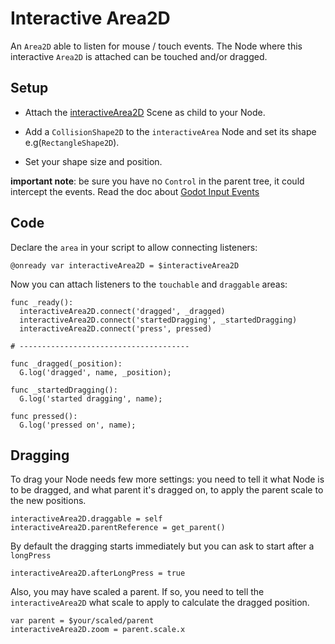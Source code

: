 # Interactive Area2D

An `Area2D` able to listen for mouse / touch events.
The Node where this interactive `Area2D` is attached can be touched and/or dragged.

## Setup

- Attach the [interactiveArea2D](../../fox/behaviours/interactiveArea2D.tscn) Scene as child to your Node.

- Add a `CollisionShape2D` to the `interactiveArea` Node and set its shape e.g(`RectangleShape2D`).

- Set your shape size and position.

**important note**: be sure you have no `Control` in the parent tree, it could intercept the  events. Read the doc about [Godot Input Events](https://docs.godotengine.org/en/stable/tutorials/inputs/inputevent.html#how-does-it-work)

## Code

Declare the `area` in your script to allow connecting listeners:

```gdscript
@onready var interactiveArea2D = $interactiveArea2D
```

Now you can attach listeners to the `touchable` and `draggable` areas:

```gdscript
func _ready():
  interactiveArea2D.connect('dragged', _dragged)
  interactiveArea2D.connect('startedDragging', _startedDragging)
  interactiveArea2D.connect('press', pressed)

# --------------------------------------

func _dragged(_position):
  G.log('dragged', name, _position);

func _startedDragging():
  G.log('started dragging', name);

func pressed():
  G.log('pressed on', name);
```

## Dragging

To drag your Node needs few more settings: you need to tell it what Node is to be dragged, and what parent it's dragged on, to apply the parent scale to the new positions.

```gdscript
interactiveArea2D.draggable = self
interactiveArea2D.parentReference = get_parent()
```

By default the dragging starts immediately but you can ask to start after a `longPress`

```gdscript
interactiveArea2D.afterLongPress = true
```

Also, you may have scaled a parent. If so, you need to tell the `interactiveArea2D` what scale to apply to calculate the dragged position.

```gdscript
var parent = $your/scaled/parent
interactiveArea2D.zoom = parent.scale.x
```
